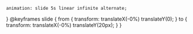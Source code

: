     animation: slide 5s linear infinite alternate; 
}
@keyframes slide {
    from {
        transform: translateX(-0%) translateY(0);
    }
    to {
        transform: translateX(-0%) translateY(20px);
    }
}

